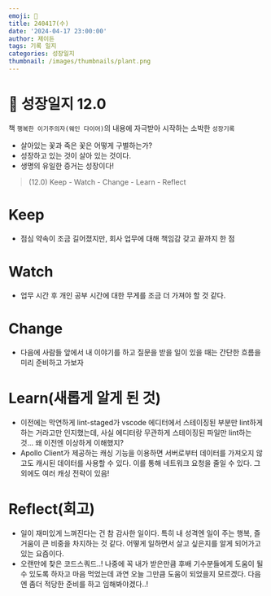 ```yaml
---
emoji: 🌱
title: 240417(수)
date: '2024-04-17 23:00:00'
author: 제이든
tags: 기록 일지
categories: 성장일지
thumbnail: /images/thumbnails/plant.png
---
```


# 🌱 성장일지 12.0

책 `행복한 이기주의자(웨인 다이어)`의 내용에 자극받아 시작하는 소박한 `성장기록`

- 살아있는 꽃과 죽은 꽃은 어떻게 구별하는가?
- 성장하고 있는 것이 살아 있는 것이다.
- 생명의 유일한 증거는 성장이다!

> (12.0) Keep - Watch - Change - Learn - Reflect

# Keep

- 점심 약속이 조금 길어졌지만, 회사 업무에 대해 책임감 갖고 끝까지 한 점

# Watch

- 업무 시간 후 개인 공부 시간에 대한 무게를 조금 더 가져야 할 것 같다.

# Change

- 다음에 사람들 앞에서 내 이야기를 하고 질문을 받을 일이 있을 때는 간단한 흐름을 미리 준비하고 가보자

# Learn(새롭게 알게 된 것)

- 이전에는 막연하게 lint-staged가 vscode 에디터에서 스테이징된 부분만 lint하게 하는 거라고만 인지했는데, 사실 에디터랑 무관하게 스테이징된 파일만 lint하는 것... 왜 이전엔 이상하게 이해했지?
- Apollo Client가 제공하는 캐싱 기능을 이용하면 서버로부터 데이터를 가져오지 않고도 캐시된 데이터를 사용할 수 있다. 이를 통해 네트워크 요청을 줄일 수 있다. 그 외에도 여러 캐싱 전략이 있음!

# Reflect(회고)

- 일이 재미있게 느껴진다는 건 참 감사한 일이다. 특히 내 성격엔 일이 주는 행복, 즐거움이 큰 비중을 차지하는 것 같다. 어떻게 일하면서 살고 싶은지를 알게 되어가고 있는 요즘이다.
- 오랜만에 찾은 코드스쿼드..! 나중에 꼭 내가 받은만큼 후배 기수분들에게 도움이 될 수 있도록 하자고 마음 먹었는데 과연 오늘 그만큼 도움이 되었을지 모르겠다. 다음엔 좀더 적당한 준비를 하고 임해봐야겠다..!
